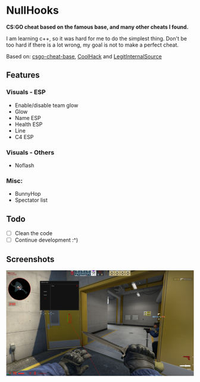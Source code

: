 # NullHooks
**CS:GO cheat based on the famous base, and many other cheats I found.**

I am learning c++, so it was hard for me to do the simplest thing. Don't be too hard if there is a lot wrong, my goal is not to make a perfect cheat.

Based on: [csgo-cheat-base](https://github.com/designer1337/csgo-cheat-base/), [CoolHack](https://github.com/StrafeTool/CoolHack) and [LegitInternalSource](https://github.com/clem45/LegitInternalSource)

## Features
### Visuals - ESP
- Enable/disable team glow
- Glow
- Name ESP
- Health ESP
- Line
- C4 ESP

### Visuals - Others
- Noflash

### Misc:
- BunnyHop
- Spectator list

## Todo
- [ ] Clean the code
- [ ] Continue development :^)

## Screenshots
![Screenshot 1](Screenshots/screenshot1.png)
